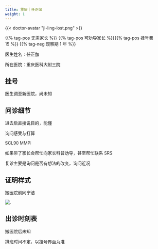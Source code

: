 ```yaml
---
title: 重庆｜任正伽
weight: 1
---
```


{{< doctor-avatar "ji-ling-lost.png" >}}

{{% tag-pos 无需家长 %}} {{% tag-pos 可劝导家长 %}}{{% tag-pos 挂号费 15 %}}
{{% tag-neg 观察期 1 年 %}}

医生姓名：任正伽

所在医院：重庆医科大附三院

## 挂号

医生调至新医院，尚未知

## 问诊细节

进去后直接说目的，能懂

询问感受与打算

SCL90 MMPI

如果带了家长会帮忙向家长科普劝导，甚至帮忙联系 SRS

复诊主要是询问是否有想法的改变，询问近况

## 证明样式

搬医院前同宁洁

![.](images/doctor/proof/ning-jie.jpg)

## 出诊时刻表

搬医院后未知

排班时间不定，以挂号界面为准
